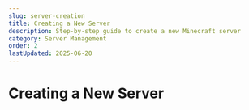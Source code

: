 ```yaml
---
slug: server-creation
title: Creating a New Server
description: Step-by-step guide to create a new Minecraft server
category: Server Management
order: 2
lastUpdated: 2025-06-20
---
```


# Creating a New Server
